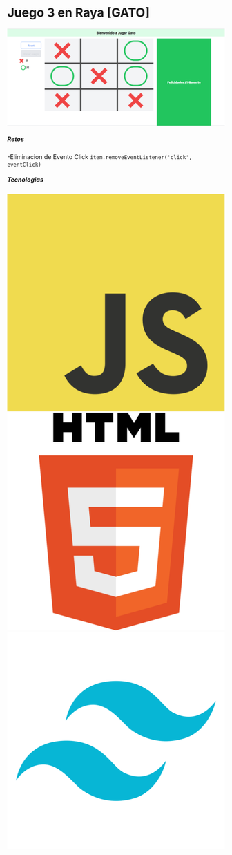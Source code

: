 # Juego 3 en Raya \[GATO\]

![Screenshot Juego](/img/playing.png)

##### Retos

-Eliminacion de Evento Click
` item.removeEventListener('click', eventClick) `

##### Tecnologias

![Javascript|10](/img/js.png) ![Javascript|10](/img/html.png) ![Javascript|10](/img/tw.png)
